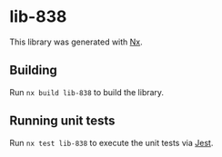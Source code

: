 # lib-838

This library was generated with [Nx](https://nx.dev).

## Building

Run `nx build lib-838` to build the library.

## Running unit tests

Run `nx test lib-838` to execute the unit tests via [Jest](https://jestjs.io).
